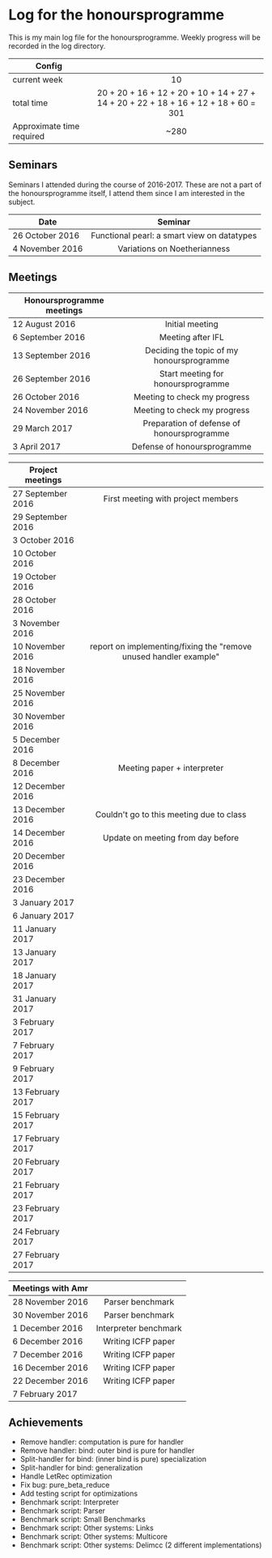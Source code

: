 # Log for the honoursprogramme

This is my main log file for the honoursprogramme. Weekly progress will be recorded in the log directory.

| Config        |          |
| ------------- |:--------:|
| current week    | 10 |
| total time          | 20 + 20 + 16 + 12 + 20 + 10 + 14 + 27 + 14 + 20 + 22 + 18 + 16 + 12 + 18 + 60 = 301      |
| Approximate time required | ~280 |

## Seminars
Seminars I attended during the course of 2016-2017. These are not a part of the honoursprogramme itself, I attend them since I am interested in the subject.


| Date        |     Seminar     |
| ------------- |:--------:|
|  26 October 2016  | Functional pearl: a smart view on datatypes  |
| 4 November 2016          | Variations on Noetherianness      |

## Meetings

| Honoursprogramme meetings        |          |
| ------------- |:--------:|
| 12 August 2016   | Initial meeting |
| 6 September 2016          | Meeting after IFL      |
| 13 September 2016          | Deciding the topic of my honoursprogramme      |
| 26 September 2016          | Start meeting for honoursprogramme      |
| 26 October 2016          | Meeting to check my progress      |
| 24 November 2016   |  Meeting to check my progress |
| 29 March 2017   | Preparation of defense of honoursprogramme |
| 3 April 2017   | Defense of honoursprogramme |

| Project meetings        |          |
| ------------- |:--------:|
| 27 September 2016   | First meeting with project members |
| 29 September 2016   |  |
| 3 October 2016   |  |
| 10 October 2016   |  |
| 19 October 2016   |  |
| 28 October 2016   |  |
| 3 November 2016   |  |
| 10 November 2016   | report on implementing/fixing the "remove unused handler example" |
| 18 November 2016   |  |
| 25 November 2016   |  |
| 30 November 2016   |  |
| 5 December 2016   |  |
| 8 December 2016   | Meeting paper + interpreter |
| 12 December 2016   |  |
| 13 December 2016   | Couldn't go to this meeting due to class |
| 14 December 2016   | Update on meeting from day before |
| 20 December 2016   | |
| 23 December 2016   | |
| 3 January 2017   | |
| 6 January 2017   | |
| 11 January 2017   | |
| 13 January 2017   | |
| 18 January 2017   | |
| 31 January 2017   | |
| 3 February 2017   | |
| 7 February 2017   | |
| 9 February 2017   | |
| 13 February 2017   | |
| 15 February 2017   | |
| 17 February 2017   | |
| 20 February 2017   | |
| 21 February 2017   | |
| 23 February 2017   | |
| 24 February 2017   | |
| 27 February 2017   | |

| Meetings with Amr        |          |
| ------------- |:--------:|
| 28 November 2016   | Parser benchmark |
| 30 November 2016   | Parser benchmark |
| 1 December 2016   | Interpreter benchmark |
| 6 December 2016   | Writing ICFP paper |
| 7 December 2016   | Writing ICFP paper|
| 16 December 2016   | Writing ICFP paper|
| 22 December 2016   | Writing ICFP paper|
| 7 February 2017   | |

## Achievements
- Remove handler: computation is pure for handler
- Remove handler: bind: outer bind is pure for handler
- Split-handler for bind: (inner bind is pure) specialization
- Split-handler for bind: generalization
- Handle LetRec optimization
- Fix bug: pure_beta_reduce
- Add testing script for optimizations
- Benchmark script: Interpreter
- Benchmark script: Parser
- Benchmark script: Small Benchmarks
- Benchmark script: Other systems: Links
- Benchmark script: Other systems: Multicore
- Benchmark script: Other systems: Delimcc (2 different implementations)
